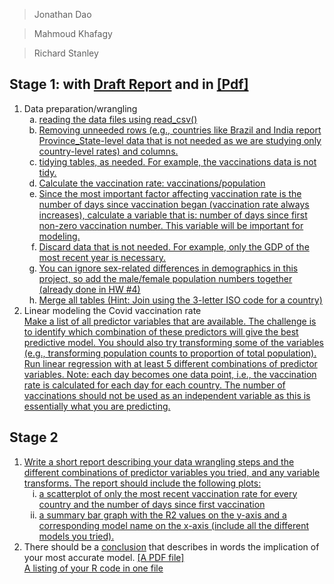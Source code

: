 
> Jonathan Dao

> Mahmoud Khafagy

> Richard Stanley

## Stage 1: with [Draft Report](https://github.com/OkaiDao/CPSC375-Project/tree/main/report) and in [[Pdf]]()

<ol type="1">
    <li>Data preparation/wrangling
        <ol type="a">
            <li>
                <a href="https://github.com/OkaiDao/CPSC375-Project/blob/90ae3ca84d02feba531e9b11e067c11f8d4a1ef4/P1%20CPSC375.R#L6">
                    reading the data files using read_csv()
                </a>
            </li>
            <li>
                <a href="https://github.com/OkaiDao/CPSC375-Project/blob/90ae3ca84d02feba531e9b11e067c11f8d4a1ef4/P1%20CPSC375.R#L13">
                    Removing unneeded rows (e.g., countries like Brazil and India report Province_State-level data that is not needed as we are studying only country-level rates) and columns.
                </a>
            </li>
            <li>
                <a href="https://github.com/OkaiDao/CPSC375-Project/blob/90ae3ca84d02feba531e9b11e067c11f8d4a1ef4/P1%20CPSC375.R#L48">
                    tidying tables, as needed. For example, the vaccinations data is not tidy.
                </a>
            </li>
            <li>
                <a href="https://github.com/OkaiDao/CPSC375-Project/blob/90ae3ca84d02feba531e9b11e067c11f8d4a1ef4/P1%20CPSC375.R#L48">
                    Calculate the vaccination rate: vaccinations/population
                </a>
            </li>
            <li>
                <a href="https://github.com/OkaiDao/CPSC375-Project/blob/90ae3ca84d02feba531e9b11e067c11f8d4a1ef4/P1%20CPSC375.R#L57">
                    Since the most important factor affecting vaccination rate is the number of days since vaccination began (vaccination rate always increases), calculate a variable that is: number of days since first non-zero vaccination number. This variable will be important for modeling.
                </a>
            </li>
            <li>
                <a href="https://github.com/OkaiDao/CPSC375-Project/blob/90ae3ca84d02feba531e9b11e067c11f8d4a1ef4/P1%20CPSC375.R#L64">
                    Discard data that is not needed. For example, only the GDP of the most recent year is necessary.
                </a>
            </li>
            <li>
                <a href="https://github.com/OkaiDao/CPSC375-Project/blob/90ae3ca84d02feba531e9b11e067c11f8d4a1ef4/P1%20CPSC375.R#L31">
                    You can ignore sex-related differences in demographics in this project, so add the male/female population numbers together (already done in HW #4)
                </a>
            </li>
            <li>
                <a href="https://github.com/OkaiDao/CPSC375-Project/blob/90ae3ca84d02feba531e9b11e067c11f8d4a1ef4/P1%20CPSC375.R#L74">
                    Merge all tables (Hint: Join using the 3-letter ISO code for a country)
                </a>
            </li>
        </ol>
    </li>
    <li> Linear modeling the Covid vaccination rate </li>
    <a href="url">
            Make a list of all predictor variables that are available. The challenge is to identify which combination of these predictors will give the best predictive model. You should also try transforming some of the variables (e.g., transforming population counts to proportion of total population). Run linear regression with at least 5 different combinations of predictor variables. 
            Note: each day becomes one data point, i.e., the vaccination rate is calculated for each day for each country. The number of vaccinations should not be used as an independent variable as this is essentially what you are predicting.
    </a>
</ol>

## Stage 2

<ol type="1">
    <li> <a href="url">Write a short report describing your data wrangling steps and the different combinations of predictor variables you tried, and any variable         transforms. The report should include the following plots: </a>
        <ol type="i">
            <li>
                <a href="url">
                    a scatterplot of only the most recent vaccination rate for every country and the number of days since first vaccination
                </a>
            </li>
            <li>
                <a href="url">
                    a summary bar graph with the R2 values on the y-axis and a corresponding model name on the x-axis (include all the different models you tried).
                </a>
            </li>
        </ol>
    </li>
    <li> 
        There should be a  <a href="url">conclusion</a> that describes in words the implication of your most accurate model.
        <a href="url">[A PDF file]</a>
    </li>
    <a href="url">
            A listing of your R code in one file
    </a>
</ol>